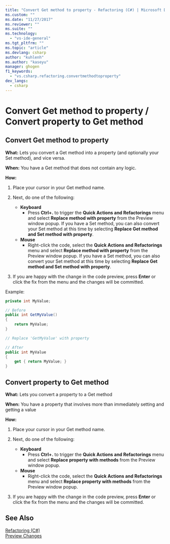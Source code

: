 ```yaml
---
title: "Convert Get method to property - Refactoring (C#) | Microsoft Docs"
ms.custom: ""
ms.date: "11/27/2017"
ms.reviewer: ""
ms.suite: ""
ms.technology: 
  - "vs-ide-general"
ms.tgt_pltfrm: ""
ms.topic: "article"
ms.devlang: csharp
author: "kuhlenh"
ms.author: "kaseyu"
manager: ghogen
f1_keywords: 
  - "vs.csharp.refactoring.convertmethodtoproperty"
dev_langs: 
  - csharp
---
```


# Convert Get method to property / Convert property to Get method
## Convert Get method to property
**What:** Lets you convert a Get method into a property (and optionally your Set method), and vice versa.

**When:** You have a Get method that does not contain any logic.

**How:**

1. Place your cursor in your Get method name.

1. Next, do one of the following:
   * **Keyboard**
     * Press **Ctrl+.** to trigger the **Quick Actions and Refactorings** menu and select **Replace method with property** from the Preview window popup. If you have a Set method, you can also convert your Set method at this time by selecting **Replace Get method and Set method with property**.
   * **Mouse**
     * Right-click the code, select the **Quick Actions and Refactorings** menu and select **Replace method with property** from the Preview window popup. If you have a Set method, you can also convert your Set method at this time by selecting **Replace Get method and Set method with property**.

1. If you are happy with the change in the code preview, press **Enter** or click the fix from the menu and the changes will be committed.

Example:

```csharp
private int MyValue;

// Before
public int GetMyValue()
{
    return MyValue;
}

// Replace 'GetMyValue' with property

// After
public int MyValue
{
    get { return MyValue; }
}
```

## Convert property to Get method
**What:** Lets you convert a property to a Get method

**When:** You have a property that involves more than immediately setting and getting a value 

**How:**

1. Place your cursor in your Get method name.

1. Next, do one of the following:
   * **Keyboard**
     * Press **Ctrl+.** to trigger the **Quick Actions and Refactorings** menu and select **Replace property with methods** from the Preview window popup.
   * **Mouse**
     * Right-click the code, select the **Quick Actions and Refactorings** menu and select **Replace property with methods** from the Preview window popup.

1. If you are happy with the change in the code preview, press **Enter** or click the fix from the menu and the changes will be committed.

## See Also  
[Refactoring (C#)](../refactoring-csharp.md)  
[Preview Changes](../../ide/preview-changes.md)